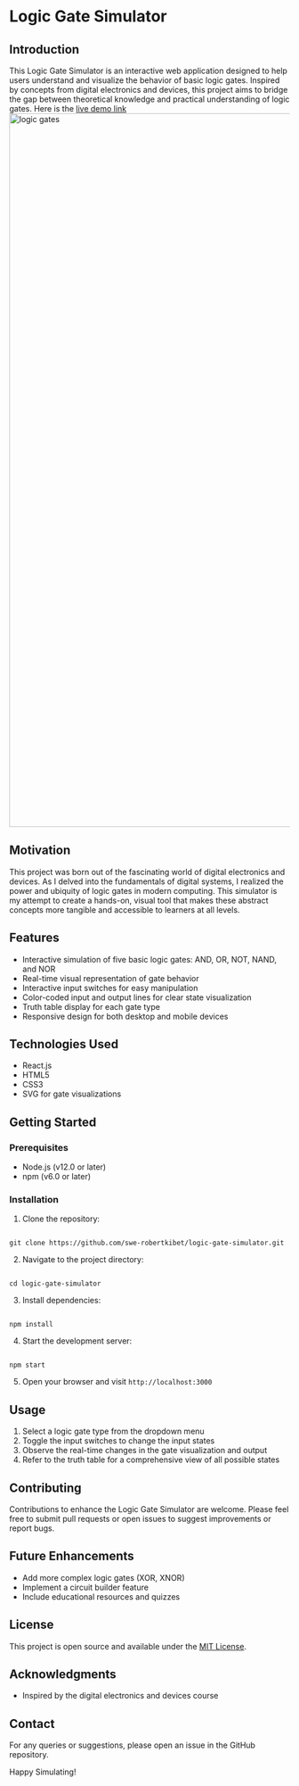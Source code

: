 # Logic Gate Simulator

## Introduction

This Logic Gate Simulator is an interactive web application designed to help users understand and visualize the behavior of basic logic gates. Inspired by concepts from digital electronics and devices, this project aims to bridge the gap between theoretical knowledge and practical understanding of logic gates.
Here is the <a href = "https://logicsim.robertkibet.com/">live demo link</a>
<img width="1280" alt="logic gates" src="https://github.com/user-attachments/assets/2113a8bc-bb29-4ea3-bd9b-aea1acfafd20">

## Motivation

This project was born out of the fascinating world of digital electronics and devices. As I delved into the fundamentals of digital systems, I realized the power and ubiquity of logic gates in modern computing. This simulator is my attempt to create a hands-on, visual tool that makes these abstract concepts more tangible and accessible to learners at all levels.

## Features

- Interactive simulation of five basic logic gates: AND, OR, NOT, NAND, and NOR
- Real-time visual representation of gate behavior
- Interactive input switches for easy manipulation
- Color-coded input and output lines for clear state visualization
- Truth table display for each gate type
- Responsive design for both desktop and mobile devices

## Technologies Used

- React.js
- HTML5
- CSS3
- SVG for gate visualizations

## Getting Started

### Prerequisites

- Node.js (v12.0 or later)
- npm (v6.0 or later)

### Installation

1. Clone the repository:

```

git clone https://github.com/swe-robertkibet/logic-gate-simulator.git

```

2. Navigate to the project directory:

```

cd logic-gate-simulator

```

3. Install dependencies:

```

npm install

```

4. Start the development server:

```

npm start

```

5. Open your browser and visit `http://localhost:3000`

## Usage

1. Select a logic gate type from the dropdown menu
2. Toggle the input switches to change the input states
3. Observe the real-time changes in the gate visualization and output
4. Refer to the truth table for a comprehensive view of all possible states

## Contributing

Contributions to enhance the Logic Gate Simulator are welcome. Please feel free to submit pull requests or open issues to suggest improvements or report bugs.

## Future Enhancements

- Add more complex logic gates (XOR, XNOR)
- Implement a circuit builder feature
- Include educational resources and quizzes

## License

This project is open source and available under the [MIT License](LICENSE).

## Acknowledgments

- Inspired by the digital electronics and devices course

## Contact

For any queries or suggestions, please open an issue in the GitHub repository.

Happy Simulating!
